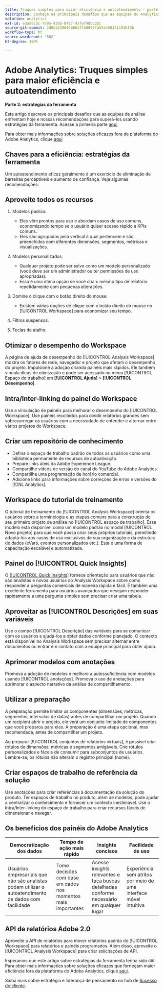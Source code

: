```yaml
---
title: Truques simples para maior eficiência e autoatendimento - parte dois
description: Conheça os principais desafios que as equipes do Analytics enfrentam hoje e nossas recomendações para superá-los usando as estratégias da ferramenta.
solution: Analytics
exl-id: e3ad6c3c-7a95-424b-8757-42fef48bc22c
source-git-commit: 2d0da239646660a7fb0895fa55a468131193bf0b
workflow-type: ht
source-wordcount: '802'
ht-degree: 100%

---
```


# Adobe Analytics: Truques simples para maior eficiência e autoatendimento

**Parte 2: estratégias da ferramenta**

Este artigo descreve os principais desafios que as equipes de análise enfrentam hoje e nossas recomendações para superá-los usando estratégias da ferramenta. Acesse a primeira parte [aqui](/help/strategy/analytics-simple-hacks-for-efficiency-part-one.md).

Para obter mais informações sobre soluções eficazes fora da plataforma do Adobe Analytics, clique [aqui](https://docs.google.com/document/d/1fSrC/_yHW04K61K0Phe4dtg1nCU4jDsqrHWc8KVvsJWk/edit?usp=sharing)

## Chaves para a eficiência: estratégias da ferramenta

Um autoatendimento eficaz geralmente é um exercício de eliminação de barreiras perceptíveis e aumento de confiança. Veja algumas recomendações:

## Aproveite todos os recursos

1. Modelos padrão:

   * Eles vêm prontos para uso e abordam casos de uso comuns, economizando tempo se o usuário quiser acesso rápido a KPIs comuns.
   * Eles são agrupados pela vertical à qual pertencem e são preenchidos com diferentes dimensões, segmentos, métricas e visualizações.

1. Modelos personalizados:

   * Qualquer projeto pode ser salvo como um modelo personalizado (você deve ser um administrador ou ter permissões de uso apropriadas).
   * Essa é uma ótima opção se você cria o mesmo tipo de relatório repetidamente com pequenas alterações.

1. Domine o clique com o botão direito do mouse.

   * Existem várias opções de clique com o botão direito do mouse no [!UICONTROL Workspace] para economizar seu tempo.

1. Filtros suspensos.

1. Teclas de atalho.

## Otimizar o desempenho do Workspace

A página de ajuda de desempenho do [!UICONTROL Analysis Workspace] mostra os fatores de rede, navegador e projeto que afetam o desempenho do projeto. Impulsione a adoção criando painéis mais rápidos. Ele também vincula dicas de otimização e pode ser acessado no menu [!UICONTROL Espaço de trabalho] em **[!UICONTROL Ajuda]** > **[!UICONTROL Desempenho]**.

## Intra/Inter-linking do painel do Workspace

Use a vinculação de painéis para melhorar o desempenho do [!UICONTROL Workspace]. Use painéis recolhidos para dividir relatórios grandes sem sobrecarregar os usuários com a necessidade de entender e alternar entre vários projetos do Workspace.

## Criar um repositório de conhecimento

* Defina o espaço de trabalho padrão de todos os usuários como uma biblioteca permanente de recursos de autoativação.
* Prepare links úteis da Adobe Experience League.
* Compartilhe vídeos de versão do canal do YouTube do Adobe Analytics.
* Compartilhe uma programação de horário comercial.
* Adicione links para informações sobre correções de erros e versões do [!DNL Analytics].

## Workspace do tutorial de treinamento

O tutorial de treinamento do [!UICONTROL Analysis Workspace] orienta os usuários sobre a terminologia e as etapas comuns para a construção de seu primeiro projeto de análise no [!UICONTROL espaço de trabalho]. Esse modelo está disponível como um modelo padrão no modal [!UICONTROL Novo projeto] para que você possa criar seus próprios tutoriais, permitindo adaptá-los aos casos de uso exclusivos de sua organização e da estrutura de dados (eVars, eventos personalizados etc.). Esta é uma forma de capacitação escalável e automatizada.

## Painel do [!UICONTROL Quick Insights]

O [[!UICONTROL Quick Insights]](https://experienceleague.adobe.com/docs/analytics/analyze/analysis-workspace/panels/quickinsight.html?lang=pt-BR) fornece orientação para usuários que não são analistas e novos usuários do Analysis Workspace sobre como responder a perguntas comerciais de maneira rápida e fácil. É também uma excelente ferramenta para usuários avançados que desejam responder rapidamente a uma pergunta simples sem precisar criar uma tabela.

## Aproveitar as [!UICONTROL Descrições] em suas variáveis

Use o campo [!UICONTROL Descrição] das variáveis para se comunicar com os usuários e ajudá-los a obter dados conforme planejado. O contexto está disponível no Analysis Workspace sem precisar alternar entre documentos ou entrar em contato com a equipe principal para obter ajuda.

## Aprimorar modelos com anotações

Promova a adoção de modelos e melhore a autossuficiência com modelos usando [!UICONTROL anotações]. Promova o uso de anotações para aprimorar o aspecto narrativo da análise de compartilhamento.

## Utilizar a preparação

A preparação permite limitar os componentes (dimensões, métricas, segmentos, intervalos de datas) antes de compartilhar um projeto. Quando um recipient abrir o projeto, ele verá um conjunto limitado de componentes que você preparou para eles. A preparação é uma etapa opcional, mas recomendada, antes de compartilhar um projeto.

Ao preparar [!UICONTROL conjuntos de relatórios virtuais], é possível criar rótulos de dimensões, métricas e segmentos amigáveis. Crie rótulos personalizados e fáceis de consumir para subconjuntos de usuários. Lembre-se, os rótulos não alteram o registro principal (nome).

## Criar espaços de trabalho de referência da solução

Use anotações para criar referências à documentação da solução do produto. Ter espaços de trabalho no produto, além de modelos, pode ajudar a centralizar o conhecimento e fornecer um contexto inestimável. Use o Intra/Inter-linking do espaço de trabalho para criar recursos fáceis de dimensionar e navegar.

## Os benefícios dos painéis do Adobe Analytics

| Democratização dos dados | Tempo de ação mais rápido | Insights concisos | Facilidade de uso |
| --- | --- | --- | --- |
| Usuários empresariais que não são analistas podem utilizar o autoatendimento de dados com facilidade | Tome decisões com base em dados nos momentos mais importantes | Acesse insights relevantes e faça buscas detalhadas conforme necessário em qualquer lugar | Experiência sem atritos por meio de uma interface móvel intuitiva |

## API de relatórios Adobe 2.0

Aproveite a API de relatórios para mover relatórios padrão do [!UICONTROL Workspace] para relatórios e painéis programados. Além disso, aproveite o [!UICONTROL Analysis Workspace] para criar solicitações de API.

Esperamos que este artigo sobre estratégias da ferramenta tenha sido útil. Para obter mais informações sobre soluções eficazes que forneçam maior eficiência fora da plataforma do Adobe Analytics, clique [aqui](https://docs.google.com/document/d/1fSrC/_yHW04K61K0Phe4dtg1nCU4jDsqrHWc8KVvsJWk/edit?usp=sharing).

Saiba mais sobre estratégia e liderança de pensamento no hub de [Sucesso do cliente](https://experienceleague.adobe.com/docs/customer-success/customer-success/overview.html?lang=pt-BR).